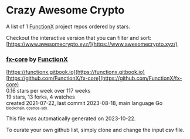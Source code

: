# Crazy Awesome Crypto
A list of 1 [FunctionX](https://github.com/FunctionX) project repos ordered by stars.  

Checkout the interactive version that you can filter and sort: 
[https://www.awesomecrypto.xyz/](https://www.awesomecrypto.xyz/)  


### [fx-core](https://github.com/FunctionX/fx-core) by [FunctionX](https://github.com/FunctionX)  
  
[https://functionx.gitbook.io](https://functionx.gitbook.io)  
[https://github.com/FunctionX/fx-core](https://github.com/FunctionX/fx-core)  
0.16 stars per week over 117 weeks  
19 stars, 13 forks, 4 watches  
created 2021-07-22, last commit 2023-08-18, main language Go  
<sub><sup>blockchain, cosmos-sdk</sup></sub>


This file was automatically generated on 2023-10-22.  

To curate your own github list, simply clone and change the input csv file.  